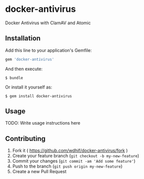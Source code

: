 # docker-antivirus

Docker Antivirus with ClamAV and Atomic

## Installation

Add this line to your application's Gemfile:

```ruby
gem 'docker-antivirus'
```

And then execute:

    $ bundle

Or install it yourself as:

    $ gem install docker-antivirus

## Usage

TODO: Write usage instructions here

## Contributing

1. Fork it ( https://github.com/wdhif/docker-antivirus/fork )
2. Create your feature branch (`git checkout -b my-new-feature`)
3. Commit your changes (`git commit -am 'Add some feature'`)
4. Push to the branch (`git push origin my-new-feature`)
5. Create a new Pull Request
